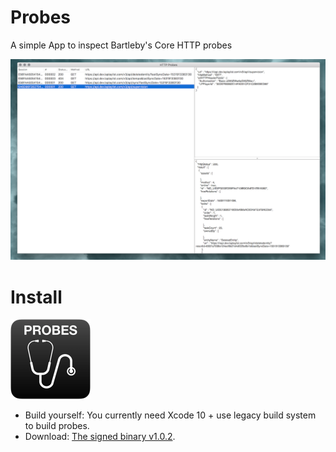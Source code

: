 # Probes


A simple App to inspect Bartleby's Core HTTP probes

![](assets/probes.png)

# Install

![](assets/probes-icon-128.png)

- Build yourself: You currently need Xcode 10 + use legacy build system to build probes.
- Download: [The signed binary v1.0.2](https://github.com/Bartlebys/Probes/releases/download/v1.0.2/Probes.app.zip). 

